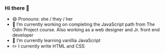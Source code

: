 ### Hi there 👋

- 😄 Pronouns: she / they / her
- 🔭 I’m currently working on completing the JavaScript path from The Odin Project course. Also working as a web designer and Jr. front end developer
- 🌱 I’m currently learning vanillia JavaScript
- :pencil2: I currently write HTML and CSS

<!--
**Cgeers615/Cgeers615** is a ✨ _special_ ✨ repository because its `README.md` (this file) appears on your GitHub profile.

Here are some ideas to get you started:

- 🔭 I’m currently working on ...
- 🌱 I’m currently learning ...
- 👯 I’m looking to collaborate on ...
- 🤔 I’m looking for help with ...
- 💬 Ask me about ...
- 📫 How to reach me: ...
- 😄 Pronouns: ...
- ⚡ Fun fact: ...
-->
